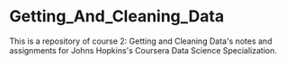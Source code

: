 # Getting_And_Cleaning_Data
This is a repository of course 2: Getting and Cleaning Data's notes and assignments for Johns Hopkins's Coursera Data Science Specialization.
